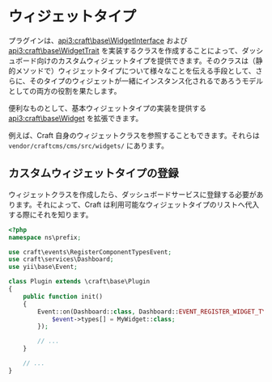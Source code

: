 # ウィジェットタイプ

プラグインは、<api3:craft\base\WidgetInterface> および <api3:craft\base\WidgetTrait> を実装するクラスを作成することによって、ダッシュボード向けのカスタムウィジェットタイプを提供できます。そのクラスは（静的メソッドで）ウィジェットタイプについて様々なことを伝える手段として、さらに、そのタイプのウィジェットが一緒にインスタンス化されるであろうモデルとしての両方の役割を果たします。

便利なものとして、基本ウィジェットタイプの実装を提供する <api3:craft\base\Widget> を拡張できます。

例えば、Craft 自身のウィジェットクラスを参照することもできます。それらは `vendor/craftcms/cms/src/widgets/` にあります。

## カスタムウィジェットタイプの登録

ウィジェットクラスを作成したら、ダッシュボードサービスに登録する必要があります。それによって、Craft は利用可能なウィジェットタイプのリストへ代入する際にそれを知ります。

```php
<?php
namespace ns\prefix;

use craft\events\RegisterComponentTypesEvent;
use craft\services\Dashboard;
use yii\base\Event;

class Plugin extends \craft\base\Plugin
{
    public function init()
    {
        Event::on(Dashboard::class, Dashboard::EVENT_REGISTER_WIDGET_TYPES, function(RegisterComponentTypesEvent $event) {
            $event->types[] = MyWidget::class;
        });

        // ...
    }

    // ...
}
```

